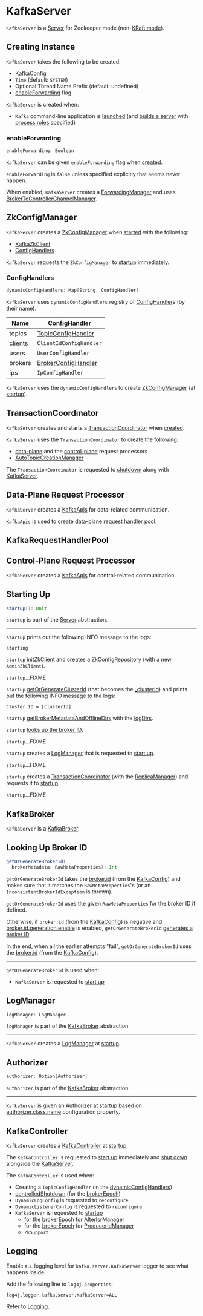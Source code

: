 # KafkaServer

`KafkaServer` is a [Server](../Server.md) for Zookeeper mode (non-[KRaft mode](../kraft/index.md)).

## Creating Instance

`KafkaServer` takes the following to be created:

* <span id="config"> [KafkaConfig](../KafkaConfig.md)
* <span id="time"> `Time` (default: `SYSTEM`)
* <span id="threadNamePrefix"> Optional Thread Name Prefix (default: undefined)
* [enableForwarding](#enableForwarding) flag

`KafkaServer` is created when:

* `Kafka` command-line application is [launched](../Kafka.md#main) (and [builds a server](../Kafka.md#buildServer) with [process.roles](../KafkaConfig.md#processRoles) specified)

### <span id="enableForwarding"> enableForwarding

```scala
enableForwarding: Boolean
```

`KafkaServer` can be given `enableForwarding` flag when [created](#creating-instance).

`enableForwarding` is `false` unless specified explicitly that seems never happen.

When enabled, `KafkaServer` creates a [ForwardingManager](#forwardingManager) and uses [BrokerToControllerChannelManager](#clientToControllerChannelManager).

## <span id="dynamicConfigManager"> ZkConfigManager

`KafkaServer` creates a [ZkConfigManager](../dynamic-broker-configuration/ZkConfigManager.md) when [started](#startup) with the following:

* [KafkaZkClient](#zkClient)
* [ConfigHandlers](#dynamicConfigHandlers)

`KafkaServer` requests the `ZkConfigManager` to [startup](../dynamic-broker-configuration/ZkConfigManager.md#startup) immediately.

### <span id="dynamicConfigHandlers"> ConfigHandlers

```scala
dynamicConfigHandlers: Map[String, ConfigHandler]
```

`KafkaServer` uses `dynamicConfigHandlers` registry of [ConfigHandler](../dynamic-broker-configuration/ConfigHandler.md)s (by their name).

Name | ConfigHandler
-----|--------------
 topics | [TopicConfigHandler](../dynamic-broker-configuration/TopicConfigHandler.md)
 clients | `ClientIdConfigHandler`
 users | `UserConfigHandler`
 brokers | [BrokerConfigHandler](../dynamic-broker-configuration/BrokerConfigHandler.md)
 ips | `IpConfigHandler`

`KafkaServer` uses the `dynamicConfigHandlers` to create [ZkConfigManager](#dynamicConfigManager) (at [startup](#startup)).

## <span id="transactionCoordinator"> TransactionCoordinator

`KafkaServer` creates and starts a [TransactionCoordinator](../transactions/TransactionCoordinator.md) when [created](#creating-instance).

`KafkaServer` uses the `TransactionCoordinator` to create the following:

* [data-plane](#dataPlaneRequestProcessor) and the [control-plane](#controlPlaneRequestProcessor) request processors
* [AutoTopicCreationManager](../AutoTopicCreationManager.md)

The `TransactionCoordinator` is requested to [shutdown](../transactions/TransactionCoordinator.md#shutdown) along with [KafkaServer](#shutdown).

## <span id="dataPlaneRequestProcessor"> Data-Plane Request Processor

`KafkaServer` creates a [KafkaApis](../KafkaApis.md) for data-related communication.

`KafkaApis` is used to create [data-plane request handler pool](#dataPlaneRequestHandlerPool).

## <span id="dataPlaneRequestHandlerPool"> KafkaRequestHandlerPool

## <span id="controlPlaneRequestProcessor"> Control-Plane Request Processor

`KafkaServer` creates a [KafkaApis](../KafkaApis.md) for control-related communication.

## <span id="startup"> Starting Up

```scala
startup(): Unit
```

`startup` is part of the [Server](../Server.md#startup) abstraction.

---

`startup` prints out the following INFO message to the logs:

```text
starting
```

`startup` [initZkClient](#initZkClient) and creates a [ZkConfigRepository](#configRepository) (with a new `AdminZkClient`).

`startup`...FIXME

`startup` [getOrGenerateClusterId](#getOrGenerateClusterId) (that becomes the [_clusterId](#_clusterId)) and prints out the following INFO message to the logs:

```text
Cluster ID = [clusterId]
```

`startup` [getBrokerMetadataAndOfflineDirs](../BrokerMetadataCheckpoint.md#getBrokerMetadataAndOfflineDirs) with the [logDirs](../KafkaConfig.md#logDirs).

`startup` [looks up the broker ID](#getOrGenerateBrokerId).

`startup`...FIXME

`startup` creates a [LogManager](#_logManager) that is requested to [start up](../log/LogManager.md#startup).

`startup`...FIXME

`startup` creates a [TransactionCoordinator](#transactionCoordinator) (with the [ReplicaManager](#replicaManager)) and requests it to [startup](../transactions/TransactionCoordinator.md#startup).

`startup`...FIXME

## <span id="KafkaBroker"> KafkaBroker

`KafkaServer` is a [KafkaBroker](KafkaBroker.md).

## <span id="getOrGenerateBrokerId"> Looking Up Broker ID

```scala
getOrGenerateBrokerId(
  brokerMetadata: RawMetaProperties): Int
```

`getOrGenerateBrokerId` takes the [broker.id](../KafkaConfig.md#brokerId) (from the [KafkaConfig](#config)) and makes sure that it matches the `RawMetaProperties`'s (or an `InconsistentBrokerIdException` is thrown).

`getOrGenerateBrokerId` uses the given `RawMetaProperties` for the broker ID if defined.

Otherwise, if `broker.id` (from the [KafkaConfig](../KafkaConfig.md#brokerId)) is negative and [broker.id.generation.enable](../KafkaConfig.md#brokerIdGenerationEnable) is enabled, `getOrGenerateBrokerId` [generates a broker ID](#generateBrokerId).

In the end, when all the earlier attempts "fail", `getOrGenerateBrokerId` uses the [broker.id](../KafkaConfig.md#brokerId) (from the [KafkaConfig](../KafkaConfig.md#brokerId)).

---

`getOrGenerateBrokerId` is used when:

* `KafkaServer` is requested to [start up](#startup)

## <span id="logManager"><span id="_logManager"> LogManager

```scala
logManager: LogManager
```

`logManager` is part of the [KafkaBroker](KafkaBroker.md#logManager) abstraction.

---

`KafkaServer` creates a [LogManager](../log/LogManager.md) at [startup](#startup).

## <span id="authorizer"> Authorizer

```scala
authorizer: Option[Authorizer]
```

`authorizer` is part of the [KafkaBroker](KafkaBroker.md#authorizer) abstraction.

---

`KafkaServer` is given an [Authorizer](../authorization/Authorizer.md) at [startup](#startup) based on [authorizer.class.name](../KafkaConfig.md#authorizer) configuration property.

## <span id="KafkaController"><span id="_kafkaController"><span id="kafkaController"> KafkaController

`KafkaServer` creates a [KafkaController](../controller/KafkaController.md) at [startup](#startup).

The `KafkaController` is requested to [start up](../controller/KafkaController.md#startup) immediately and [shut down](../controller/KafkaController.md#shutdown) alongside the [KafkaServer](#shutdown).

The `KafkaController` is used when:

* Creating a `TopicConfigHandler` (in the [dynamicConfigHandlers](#dynamicConfigHandlers))
* [controlledShutdown](#controlledShutdown) (for the [brokerEpoch](../controller/KafkaController.md#brokerEpoch))
* `DynamicLogConfig` is requested to `reconfigure`
* `DynamicListenerConfig` is requested to `reconfigure`
* `KafkaServer` is requested to [startup](#startup)
    * for the [brokerEpoch](../controller/KafkaController.md#brokerEpoch) for [AlterIsrManager](#alterIsrManager)
    * for the [brokerEpoch](../controller/KafkaController.md#brokerEpoch) for [ProducerIdManager](#alterIsrManager)
    * `ZkSupport`

## Logging

Enable `ALL` logging level for `kafka.server.KafkaServer` logger to see what happens inside.

Add the following line to `log4j.properties`:

```text
log4j.logger.kafka.server.KafkaServer=ALL
```

Refer to [Logging](../logging.md).

